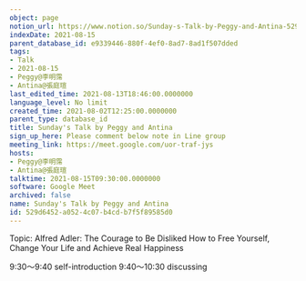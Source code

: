 ```yaml
---
object: page
notion_url: https://www.notion.so/Sunday-s-Talk-by-Peggy-and-Antina-529d6452a0524c07b4cdb7f5f89585d0
indexDate: 2021-08-15
parent_database_id: e9339446-880f-4ef0-8ad7-8ad1f507dded
tags:
- Talk
- 2021-08-15
- Peggy@李明霈
- Antina@張庭瑄
last_edited_time: 2021-08-13T18:46:00.0000000
language_level: No limit
created_time: 2021-08-02T12:25:00.0000000
parent_type: database_id
title: Sunday's Talk by Peggy and Antina
sign_up_here: Please comment below note in Line group
meeting_link: https://meet.google.com/uor-traf-jys
hosts:
- Peggy@李明霈
- Antina@張庭瑄
talktime: 2021-08-15T09:30:00.0000000
software: Google Meet
archived: false
name: Sunday's Talk by Peggy and Antina
id: 529d6452-a052-4c07-b4cd-b7f5f89585d0
---
```


Topic: Alfred Adler: The Courage to Be Disliked
How to Free Yourself, Change Your Life and Achieve Real Happiness

9:30～9:40 self-introduction
9:40～10:30 discussing



